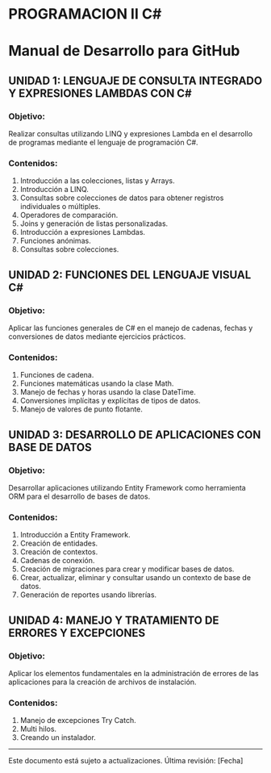 # PROGRAMACION II C#
# Manual de Desarrollo para GitHub

## UNIDAD 1: LENGUAJE DE CONSULTA INTEGRADO Y EXPRESIONES LAMBDAS CON C#

### Objetivo:
Realizar consultas utilizando LINQ y expresiones Lambda en el desarrollo de programas mediante el lenguaje de programación C#.

### Contenidos:
1. Introducción a las colecciones, listas y Arrays.
2. Introducción a LINQ.
3. Consultas sobre colecciones de datos para obtener registros individuales o múltiples.
4. Operadores de comparación.
5. Joins y generación de listas personalizadas.
6. Introducción a expresiones Lambdas.
7. Funciones anónimas.
8. Consultas sobre colecciones.

## UNIDAD 2: FUNCIONES DEL LENGUAJE VISUAL C#

### Objetivo:
Aplicar las funciones generales de C# en el manejo de cadenas, fechas y conversiones de datos mediante ejercicios prácticos.

### Contenidos:
1. Funciones de cadena.
2. Funciones matemáticas usando la clase Math.
3. Manejo de fechas y horas usando la clase DateTime.
4. Conversiones implícitas y explícitas de tipos de datos.
5. Manejo de valores de punto flotante.

## UNIDAD 3: DESARROLLO DE APLICACIONES CON BASE DE DATOS

### Objetivo:
Desarrollar aplicaciones utilizando Entity Framework como herramienta ORM para el desarrollo de bases de datos.

### Contenidos:
1. Introducción a Entity Framework.
2. Creación de entidades.
3. Creación de contextos.
4. Cadenas de conexión.
5. Creación de migraciones para crear y modificar bases de datos.
6. Crear, actualizar, eliminar y consultar usando un contexto de base de datos.
7. Generación de reportes usando librerías.

## UNIDAD 4: MANEJO Y TRATAMIENTO DE ERRORES Y EXCEPCIONES

### Objetivo:
Aplicar los elementos fundamentales en la administración de errores de las aplicaciones para la creación de archivos de instalación.

### Contenidos:
1. Manejo de excepciones Try Catch.
2. Multi hilos.
3. Creando un instalador.

---
Este documento está sujeto a actualizaciones. Última revisión: [Fecha]

